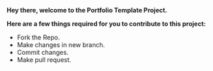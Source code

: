 **Hey there, welcome to the Portfolio Template Project.**

**Here are a few things required for you to contribute to this project:**
- Fork the Repo.
- Make changes in new branch.
- Commit changes.
- Make pull request.
